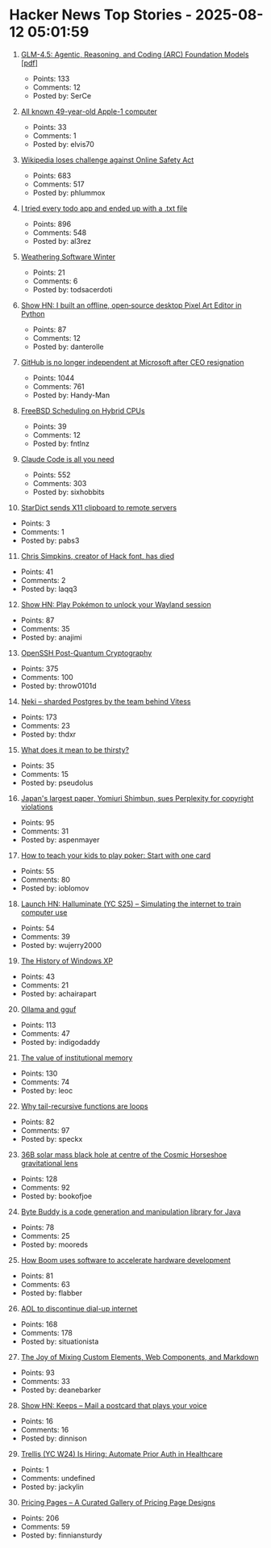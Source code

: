 # Hacker News Top Stories - 2025-08-12 05:01:59

1. [GLM-4.5: Agentic, Reasoning, and Coding (ARC) Foundation Models [pdf]](https://www.arxiv.org/pdf/2508.06471)
   - Points: 133
   - Comments: 12
   - Posted by: SerCe

2. [All known 49-year-old Apple-1 computer](https://www.apple1registry.com/en/list.html)
   - Points: 33
   - Comments: 1
   - Posted by: elvis70

3. [Wikipedia loses challenge against Online Safety Act](https://www.bbc.com/news/articles/cjr11qqvvwlo)
   - Points: 683
   - Comments: 517
   - Posted by: phlummox

4. [I tried every todo app and ended up with a .txt file](https://www.al3rez.com/todo-txt-journey)
   - Points: 896
   - Comments: 548
   - Posted by: al3rez

5. [Weathering Software Winter](https://100r.co/site/weathering_software_winter.html)
   - Points: 21
   - Comments: 6
   - Posted by: todsacerdoti

6. [Show HN: I built an offline, open‑source desktop Pixel Art Editor in Python](https://github.com/danterolle/tilf)
   - Points: 87
   - Comments: 12
   - Posted by: danterolle

7. [GitHub is no longer independent at Microsoft after CEO resignation](https://www.theverge.com/news/757461/microsoft-github-thomas-dohmke-resignation-coreai-team-transition)
   - Points: 1044
   - Comments: 761
   - Posted by: Handy-Man

8. [FreeBSD Scheduling on Hybrid CPUs](https://wiki.freebsd.org/Scheduler/Hybrid)
   - Points: 39
   - Comments: 12
   - Posted by: fntlnz

9. [Claude Code is all you need](https://dwyer.co.za/static/claude-code-is-all-you-need.html)
   - Points: 552
   - Comments: 303
   - Posted by: sixhobbits

10. [StarDict sends X11 clipboard to remote servers](https://lwn.net/SubscriberLink/1032732/3334850da49689e1/)
   - Points: 3
   - Comments: 1
   - Posted by: pabs3

11. [Chris Simpkins, creator of Hack font, has died](https://typo.social/@Hilary/114845913381245488)
   - Points: 41
   - Comments: 2
   - Posted by: laqq3

12. [Show HN: Play Pokémon to unlock your Wayland session](https://github.com/AdoPi/wlgblock)
   - Points: 87
   - Comments: 35
   - Posted by: anajimi

13. [OpenSSH Post-Quantum Cryptography](https://www.openssh.com/pq.html)
   - Points: 375
   - Comments: 100
   - Posted by: throw0101d

14. [Neki – sharded Postgres by the team behind Vitess](https://planetscale.com/blog/announcing-neki)
   - Points: 173
   - Comments: 23
   - Posted by: thdxr

15. [What does it mean to be thirsty?](https://www.quantamagazine.org/what-does-it-mean-to-be-thirsty-20250811/)
   - Points: 35
   - Comments: 15
   - Posted by: pseudolus

16. [Japan's largest paper, Yomiuri Shimbun, sues Perplexity for copyright violations](https://www.niemanlab.org/2025/08/japans-largest-newspaper-yomiuri-shimbun-sues-perplexity-for-copyright-violations/)
   - Points: 95
   - Comments: 31
   - Posted by: aspenmayer

17. [How to teach your kids to play poker: Start with one card](https://www.bloomberg.com/news/articles/2025-08-08/how-to-teach-your-kids-poker-with-one-card-at-age-four)
   - Points: 55
   - Comments: 80
   - Posted by: ioblomov

18. [Launch HN: Halluminate (YC S25) – Simulating the internet to train computer use](undefined)
   - Points: 54
   - Comments: 39
   - Posted by: wujerry2000

19. [The History of Windows XP](https://www.abortretry.fail/p/the-history-of-windows-xp)
   - Points: 43
   - Comments: 21
   - Posted by: achairapart

20. [Ollama and gguf](https://github.com/ollama/ollama/issues/11714)
   - Points: 113
   - Comments: 47
   - Posted by: indigodaddy

21. [The value of institutional memory](https://timharford.com/2025/05/the-value-of-institutional-memory/)
   - Points: 130
   - Comments: 74
   - Posted by: leoc

22. [Why tail-recursive functions are loops](https://kmicinski.com/functional-programming/2025/08/01/loops/)
   - Points: 82
   - Comments: 97
   - Posted by: speckx

23. [36B solar mass black hole at centre of the Cosmic Horseshoe gravitational lens](https://academic.oup.com/mnras/article/541/4/2853/8213862?login=false)
   - Points: 128
   - Comments: 92
   - Posted by: bookofjoe

24. [Byte Buddy is a code generation and manipulation library for Java](https://bytebuddy.net/)
   - Points: 78
   - Comments: 25
   - Posted by: mooreds

25. [How Boom uses software to accelerate hardware development](https://bscholl.substack.com/p/move-fast-and-dont-break-safety-critical)
   - Points: 81
   - Comments: 63
   - Posted by: flabber

26. [AOL to discontinue dial-up internet](https://www.nytimes.com/2025/08/11/business/aol-dial-up-internet.html)
   - Points: 168
   - Comments: 178
   - Posted by: situationista

27. [The Joy of Mixing Custom Elements, Web Components, and Markdown](https://deanebarker.net/tech/blog/custom-elements-markdown/)
   - Points: 93
   - Comments: 33
   - Posted by: deanebarker

28. [Show HN: Keeps – Mail a postcard that plays your voice](https://www.sendkeeps.com/)
   - Points: 16
   - Comments: 16
   - Posted by: dinnison

29. [Trellis (YC W24) Is Hiring: Automate Prior Auth in Healthcare](https://www.ycombinator.com/companies/trellis/jobs/Cv3ZwXh-forward-deployed-engineers-all-levels-august-2025)
   - Points: 1
   - Comments: undefined
   - Posted by: jackylin

30. [Pricing Pages – A Curated Gallery of Pricing Page Designs](https://pricingpages.design/)
   - Points: 206
   - Comments: 59
   - Posted by: finniansturdy

